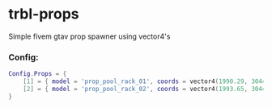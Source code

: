 # trbl-props
Simple fivem gtav prop spawner using vector4's

### Config:

```lua
Config.Props = {
    [1] = { model = 'prop_pool_rack_01', coords = vector4(1990.29, 3044.59, 46.19, 325.82), collision = false, physics = false},
    [2] = { model = 'prop_pool_rack_02', coords = vector4(1993.65, 3044.33, 46.19, 55.43), collision = false, physics = false},
}
```

